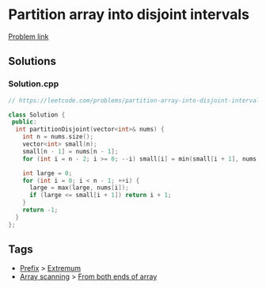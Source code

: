 # Partition array into disjoint intervals

[Problem link](https://leetcode.com/problems/partition-array-into-disjoint-intervals)

## Solutions


### Solution.cpp
```cpp
// https://leetcode.com/problems/partition-array-into-disjoint-intervals

class Solution {
 public:
  int partitionDisjoint(vector<int>& nums) {
    int n = nums.size();
    vector<int> small(n);
    small[n - 1] = nums[n - 1];
    for (int i = n - 2; i >= 0; --i) small[i] = min(small[i + 1], nums[i]);

    int large = 0;
    for (int i = 0; i < n - 1; ++i) {
      large = max(large, nums[i]);
      if (large <= small[i + 1]) return i + 1;
    }
    return -1;
  }
};
```
## Tags

* [Prefix](/README.md#Prefix) > [Extremum](/README.md#Prefix-Extremum)
* [Array scanning](/README.md#Array_scanning) > [From both ends of array](/README.md#Array_scanning-From_both_ends_of_array)
